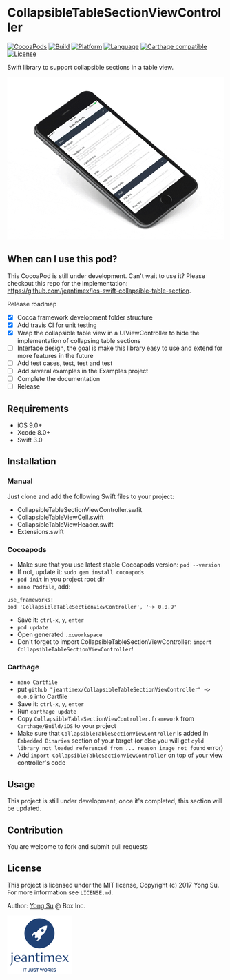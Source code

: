 # CollapsibleTableSectionViewController

[![CocoaPods](https://img.shields.io/cocoapods/v/CollapsibleTableSectionViewController.svg)]()
[![Build](https://travis-ci.org/jeantimex/CollapsibleTableSectionViewController.svg?branch=master)]()
[![Platform](https://img.shields.io/badge/platform-ios-blue.svg?style=flat)]()
[![Language](https://img.shields.io/badge/swift3-compatible-brightgreen.svg?style=flat)]()
[![Carthage compatible](https://img.shields.io/badge/Carthage-compatible-4BC51D.svg?style=flat)](https://github.com/Carthage/Carthage)
[![License](https://img.shields.io/badge/license-MIT-blue.svg?style=flat)]()

Swift library to support collapsible sections in a table view.

![cover](docs/images/cover.gif)

## When can I use this pod?

This CocoaPod is still under development. Can't wait to use it? Please checkout this repo for the implementation: https://github.com/jeantimex/ios-swift-collapsible-table-section.

Release roadmap
- [x] Cocoa framework development folder structure
- [x] Add travis CI for unit testing
- [x] Wrap the collapsible table view in a UIViewController to hide the implementation of collapsing table sections
- [ ] Interface design, the goal is make this library easy to use and extend for more features in the future
- [ ] Add test cases, test, test and test
- [ ] Add several examples in the Examples project
- [ ] Complete the documentation
- [ ] Release

## Requirements

- iOS 9.0+
- Xcode 8.0+
- Swift 3.0

## Installation

### Manual

Just clone and add the following Swift files to your project:
- CollapsibleTableSectionViewController.swfit
- CollapsibleTableViewCell.swift
- CollapsibleTableViewHeader.swift
- Extensions.swift

### Cocoapods

- Make sure that you use latest stable Cocoapods version: `pod --version`
- If not, update it: `sudo gem install cocoapods`
- `pod init` in you project root dir
- `nano Podfile`, add:
```
use_frameworks! 
pod 'CollapsibleTableSectionViewController', '~> 0.0.9'
``` 
- Save it: `ctrl-x`, `y`, `enter`
- `pod update`
- Open generated `.xcworkspace`
- Don't forget to import CollapsibleTableSectionViewController: `import CollapsibleTableSectionViewController`!

### Carthage

* `nano Cartfile`
* put `github "jeantimex/CollapsibleTableSectionViewController" ~> 0.0.9` into Cartfile
* Save it: `ctrl-x`, `y`, `enter`
* Run `carthage update`
* Copy `CollapsibleTableSectionViewController.framework` from `Carthage/Build/iOS` to your project
* Make sure that `CollapsibleTableSectionViewController` is added in `Embedded Binaries` section of your target (or else you will get `dyld library not loaded referenced from ... reason image not found` error)
* Add `import CollapsibleTableSectionViewController` on top of your view controller's code

## Usage

This project is still under development, once it's completed, this section will be updated.

## Contribution

You are welcome to fork and submit pull requests

## License

This project is licensed under the MIT license, Copyright (c) 2017 Yong Su. For more information see `LICENSE.md`.

Author: [Yong Su](https://github.com/jeantimex) @ Box Inc.

![jeantimex](docs/images/jeantimex-logo.png)
